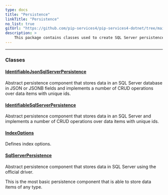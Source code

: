 ```yaml
---
type: docs
title: "Persistence"
linkTitle: "Persistence"
no_list: true
gitUrl: "https://github.com/pip-services4/pip-services4-dotnet/tree/main/pip-services4-sqlserver-dotnet"
description: >
    This package contains classes used to create SQL Server persistence components.
---
```

---

<div class="module-body"> 

### Classes

#### [IdentifiableJsonSqlServerPersistence](identifiable_json_sqlserver_persistence)
Abstract persistence component that stores data in an SQL Server database in JSON or JSONB fields
and implements a number of CRUD operations over data items with unique ids.


#### [IdentifiableSqlServerPersistence](identifiable_sqlserver_persistence)
Abstract persistence component that stores data in an SQL Server
and implements a number of CRUD operations over data items with unique ids.

#### [IndexOptions](index_options)
Defines index options.

#### [SqlServerPersistence](sqlserver_persistence)
Abstract persistence component that stores data in SQL Server using the official driver.

This is the most basic persistence component that is
able to store data items of any type. 

</div>

